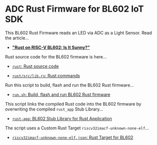 # ADC Rust Firmware for BL602 IoT SDK

This BL602 Rust Firmware reads an LED via ADC as a Light Sensor. Read the article...

- [__"Rust on RISC-V BL602: Is It Sunny?"__](https://lupyuen.github.io/articles/adc)

Rust source code for the BL602 firmware is here...

- [`rust`: Rust source code](rust)

- [`rust/src/lib.rs`: Rust commands](rust/src/lib.rs)

Run this script to build, flash and run the BL602 Rust firmware...

- [`run.sh`: Build, flash and run BL602 Rust firmware](run.sh)

This script links the compiled Rust code into the BL602 firmware by overwriting the compiled `rust_app` Stub Library...

- [`rust-app`: BL602 Stub Library for Rust Application](../../components/3rdparty/rust-app)

The script uses a Custom Rust Target `riscv32imacf-unknown-none-elf`...

- [`riscv32imacf-unknown-none-elf.json`: Rust Target for BL602](riscv32imacf-unknown-none-elf.json)
